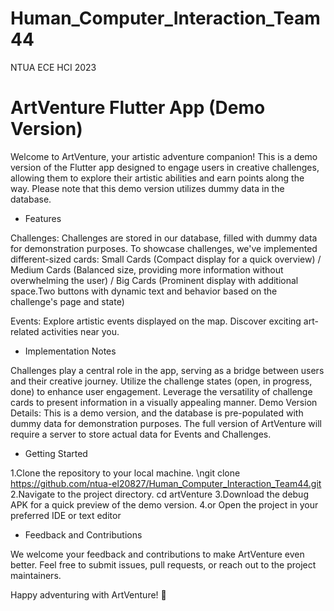 # Human_Computer_Interaction_Team44
NTUA ECE HCI 2023

# ArtVenture Flutter App (Demo Version)
Welcome to ArtVenture, your artistic adventure companion! This is a demo version of the Flutter app designed to engage users in creative challenges, allowing them to explore their artistic abilities and earn points along the way. Please note that this demo version utilizes dummy data in the database.

- Features

Challenges:
Challenges are stored in our database, filled with dummy data for demonstration purposes.
To showcase challenges, we've implemented different-sized cards:
Small Cards (Compact display for a quick overview) / Medium Cards (Balanced size, providing more information without overwhelming the user) / Big Cards (Prominent display with additional space.Two buttons with dynamic text and behavior based on the challenge's page and state)

Events:
Explore artistic events displayed on the map.
Discover exciting art-related activities near you.

- Implementation Notes

Challenges play a central role in the app, serving as a bridge between users and their creative journey.
Utilize the challenge states (open, in progress, done) to enhance user engagement.
Leverage the versatility of challenge cards to present information in a visually appealing manner.
Demo Version Details:
This is a demo version, and the database is pre-populated with dummy data for demonstration purposes. The full version of ArtVenture will require a server to store actual data for Events and Challenges.

- Getting Started

1.Clone the repository to your local machine. \ngit clone https://github.com/ntua-el20827/Human_Computer_Interaction_Team44.git
2.Navigate to the project directory.
cd artVenture
3.Download the debug APK for a quick preview of the demo version.
4.or Open the project in your preferred IDE or text editor

- Feedback and Contributions

We welcome your feedback and contributions to make ArtVenture even better. Feel free to submit issues, pull requests, or reach out to the project maintainers.

Happy adventuring with ArtVenture! 🎨
